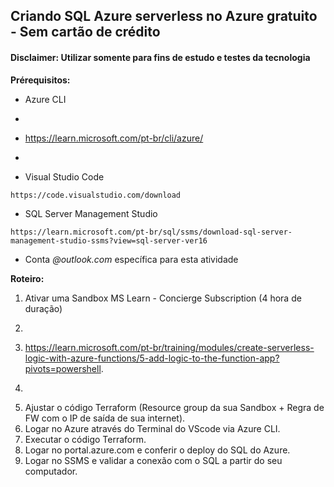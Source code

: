 ## Criando SQL Azure serverless no Azure gratuito - Sem cartão de crédito
#### Disclaimer: Utilizar somente para fins de estudo e testes da tecnologia

**Prérequisitos:**

- Azure CLI
- ```(shell)
- https://learn.microsoft.com/pt-br/cli/azure/
- ```
- Visual Studio Code
```(shell)
https://code.visualstudio.com/download
```
- SQL Server Management Studio
```(shell)
https://learn.microsoft.com/pt-br/sql/ssms/download-sql-server-management-studio-ssms?view=sql-server-ver16
```
- Conta _@outlook.com_ específica para esta atividade


**Roteiro:**

1. Ativar uma Sandbox MS Learn - Concierge Subscription (4 hora de duração)
2. ```(shell)
3. https://learn.microsoft.com/pt-br/training/modules/create-serverless-logic-with-azure-functions/5-add-logic-to-the-function-app?pivots=powershell.
4. ```
5. Ajustar o código Terraform (Resource group da sua Sandbox + Regra de FW com o IP de saída de sua internet).
6. Logar no Azure através do Terminal do VScode via Azure CLI.
7. Executar o código Terraform.
8. Logar no portal.azure.com e conferir o deploy do SQL do Azure.
9. Logar no SSMS e validar a conexão com o SQL a partir do seu computador.
